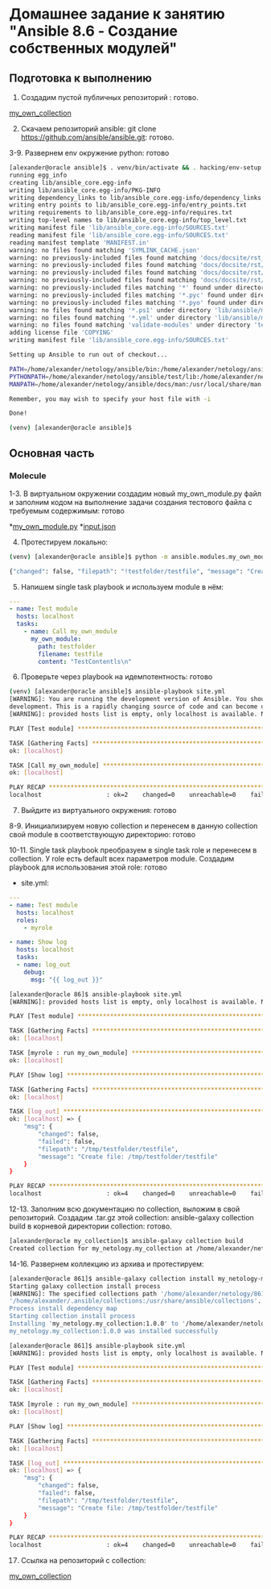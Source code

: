 # Домашнее задание к занятию "Ansible 8.6 - Создание собственных модулей"

## Подготовка к выполнению

1. Создадим пустой публичных репозиторий : готово.

[my_own_collection](https://github.com/Mix1g/netology/tree/master/08-ansible-06-module/my_own_collection)

2. Скачаем репозиторий ansible: git clone https://github.com/ansible/ansible.git: готово.

3-9. Развернем env окружение python: готово

```bash
[alexander@oracle ansible]$ . venv/bin/activate && . hacking/env-setup
running egg_info
creating lib/ansible_core.egg-info
writing lib/ansible_core.egg-info/PKG-INFO
writing dependency_links to lib/ansible_core.egg-info/dependency_links.txt
writing entry points to lib/ansible_core.egg-info/entry_points.txt
writing requirements to lib/ansible_core.egg-info/requires.txt
writing top-level names to lib/ansible_core.egg-info/top_level.txt
writing manifest file 'lib/ansible_core.egg-info/SOURCES.txt'
reading manifest file 'lib/ansible_core.egg-info/SOURCES.txt'
reading manifest template 'MANIFEST.in'
warning: no files found matching 'SYMLINK_CACHE.json'
warning: no previously-included files found matching 'docs/docsite/rst_warnings'
warning: no previously-included files found matching 'docs/docsite/rst/conf.py'
warning: no previously-included files found matching 'docs/docsite/rst/index.rst'
warning: no previously-included files found matching 'docs/docsite/rst/dev_guide/index.rst'
warning: no previously-included files matching '*' found under directory 'docs/docsite/_build'
warning: no previously-included files matching '*.pyc' found under directory 'docs/docsite/_extensions'
warning: no previously-included files matching '*.pyo' found under directory 'docs/docsite/_extensions'
warning: no files found matching '*.ps1' under directory 'lib/ansible/modules/windows'
warning: no files found matching '*.yml' under directory 'lib/ansible/modules'
warning: no files found matching 'validate-modules' under directory 'test/lib/ansible_test/_util/controller/sanity/validate-modules'
adding license file 'COPYING'
writing manifest file 'lib/ansible_core.egg-info/SOURCES.txt'

Setting up Ansible to run out of checkout...

PATH=/home/alexander/netology/ansible/bin:/home/alexander/netology/ansible/venv/bin:/home/alexander/.vscode-server/bin/6261075646f055b99068d3688932416f2346dd3b/bin/remote-cli:/home/aleksturbo/.local/bin:/home/alexander/bin:/usr/local/bin:/usr/bin:/usr/local/sbin:/usr/sbin
PYTHONPATH=/home/alexander/netology/ansible/test/lib:/home/alexander/netology/ansible/lib
MANPATH=/home/alexander/netology/ansible/docs/man:/usr/local/share/man:/usr/share/man

Remember, you may wish to specify your host file with -i

Done!

(venv) [alexander@oracle ansible]$ 
```

## Основная часть

### Molecule

1-3. В виртуальном окружении создадим новый my_own_module.py файл и заполним кодом на выполнение задачи создания тестового файла с требуемым содержимым: готово

*[my_own_module.py](https://github.com/Mix1g/netology/blob/master/08-ansible-06-module/my_own_module.py)
*[input.json](https://github.com/Mix1g/netology/blob/master/08-ansible-06-module/input.json)

4. Протестируем локально:

```bash
(venv) [alexander@oracle ansible]$ python -m ansible.modules.my_own_module input.json

{"changed": false, "filepath": "!testfolder/testfile", "message": "Create file: !testfolder/testfile", "invocation": {"module_args": {"path": "!testfolder", "filename": "testfile", "content": "TestContentls\n", "new": false}}}
```

5. Напишем single task playbook и используем module в нём:

```yml
---
- name: Test module
  hosts: localhost
  tasks:
    - name: Call my_own_module
      my_own_module:
        path: testfolder
        filename: testfile
        content: "TestContentls\n"
```

6. Проверьте через playbook на идемпотентность: готово

```bash
(venv) [alexander@oracle ansible]$ ansible-playbook site.yml
[WARNING]: You are running the development version of Ansible. You should only run Ansible from "devel" if you are modifying the Ansible engine, or trying out features under
development. This is a rapidly changing source of code and can become unstable at any point.
[WARNING]: provided hosts list is empty, only localhost is available. Note that the implicit localhost does not match 'all'

PLAY [Test module] *********************************************************************************************************************************************************************

TASK [Gathering Facts] *****************************************************************************************************************************************************************
ok: [localhost]

TASK [Call my_own_module] **************************************************************************************************************************************************************
ok: [localhost]

PLAY RECAP *****************************************************************************************************************************************************************************
localhost                  : ok=2    changed=0    unreachable=0    failed=0    skipped=0    rescued=0    ignored=0   
```

7. Выйдите из виртуального окружения: готово

8-9. Инициализируем новую collection и перенесем в данную collection свой module в соответствующую директорию: готово

10-11. Single task playbook преобразуем в single task role и перенесем в collection. У role есть default всех параметров module.
      Создадим playbook для использования этой role: готово

* site.yml:
```yml
---
- name: Test module
  hosts: localhost
  roles:
    - myrole

- name: Show log  
  hosts: localhost
  tasks:
  - name: log_out
    debug:
      msg: "{{ log_out }}" 
```

```bash
[alexander@oracle 86]$ ansible-playbook site.yml
[WARNING]: provided hosts list is empty, only localhost is available. Note that the implicit localhost does not match 'all'

PLAY [Test module] ***********************************************************************************************************************************

TASK [Gathering Facts] *******************************************************************************************************************************
ok: [localhost]

TASK [myrole : run my_own_module] ********************************************************************************************************************
ok: [localhost]

PLAY [Show log] **************************************************************************************************************************************

TASK [Gathering Facts] *******************************************************************************************************************************
ok: [localhost]

TASK [log_out] ***************************************************************************************************************************************
ok: [localhost] => {
    "msg": {
        "changed": false,
        "failed": false,
        "filepath": "/tmp/testfolder/testfile",
        "message": "Create file: /tmp/testfolder/testfile"
    }
}

PLAY RECAP *******************************************************************************************************************************************
localhost                  : ok=4    changed=0    unreachable=0    failed=0    skipped=0    rescued=0    ignored=0   
```

12-13. Заполним всю документацию по collection, выложим в свой репозиторий.
        Создадим .tar.gz этой collection: ansible-galaxy collection build в корневой директории collection: готово.

```bash
[alexander@oracle my_collection]$ ansible-galaxy collection build
Created collection for my_netology.my_collection at /home/alexander/netology/08-ansible-06-module/collections/ansible_collections/my_netology/my_collection/my_netology-my_collection-1.0.0.tar.gz
```

14-16. Развернем коллекцию из архива и протестируем:

```bash
[alexander@oracle 861]$ ansible-galaxy collection install my_netology-my_collection-1.0.0.tar.gz -p collections
Starting galaxy collection install process
[WARNING]: The specified collections path '/home/alexander/netology/861/collections' is not part of the configured Ansible collections paths
'/home/alexander/.ansible/collections:/usr/share/ansible/collections'. The installed collection won't be picked up in an Ansible run.
Process install dependency map
Starting collection install process
Installing 'my_netology.my_collection:1.0.0' to '/home/alexander/netology/861/collections/ansible_collections/my_netology/my_collection'
my_netology.my_collection:1.0.0 was installed successfully
```

```bash
[alexander@oracle 861]$ ansible-playbook site.yml
[WARNING]: provided hosts list is empty, only localhost is available. Note that the implicit localhost does not match 'all'

PLAY [Test module] *********************************************************************************************************************************************************************

TASK [Gathering Facts] *****************************************************************************************************************************************************************
ok: [localhost]

TASK [myrole : run my_own_module] ******************************************************************************************************************************************************
ok: [localhost]

PLAY [Show log] ************************************************************************************************************************************************************************

TASK [Gathering Facts] *****************************************************************************************************************************************************************
ok: [localhost]

TASK [log_out] *************************************************************************************************************************************************************************
ok: [localhost] => {
    "msg": {
        "changed": false,
        "failed": false,
        "filepath": "/tmp/testfolder/testfile",
        "message": "Create file: /tmp/testfolder/testfile"
    }
}

PLAY RECAP *****************************************************************************************************************************************************************************
localhost                  : ok=4    changed=0    unreachable=0    failed=0    skipped=0    rescued=0    ignored=0 
```

17. Cсылка на репозиторий с collection:

[my_own_collection](https://github.com/Mix1g/netology/tree/master/08-ansible-06-module/my_own_collection)
